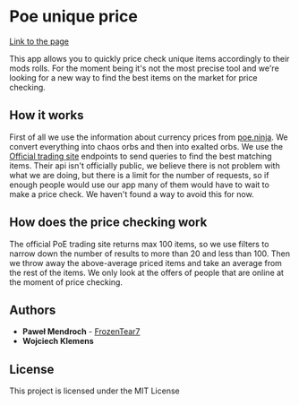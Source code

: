 # Poe unique price

[Link to the page](https://frozentear7.github.io/poe-unique-price/)

This app allows you to quickly price check unique items accordingly to their mods rolls.
For the moment being it's not the most precise tool and we're looking for a new way to find
the best items on the market for price checking.

## How it works

First of all we use the information about currency prices from [poe.ninja](https://poe.ninja).
We convert everything into chaos orbs and then into exalted orbs.
We use the [Official trading site](https://www.pathofexile.com/trade) endpoints to send queries to find the best matching items.
Their api isn't officially public, we believe there is not problem with what we are doing,
but there is a limit for the number of requests, so if enough people would use our app
many of them would have to wait to make a price check.
We haven't found a way to avoid this for now.

## How does the price checking work

The official PoE trading site returns max 100 items, so we use filters to narrow down the
number of results to more than 20 and less than 100.
Then we throw away the above-average priced items and take an average from the rest of the items.
We only look at the offers of people that are online at the moment of price checking.

## Authors

* **Paweł Mendroch** - [FrozenTear7](https://github.com/FrozenTear7)
* **Wojciech Klemens**

## License

This project is licensed under the MIT License
